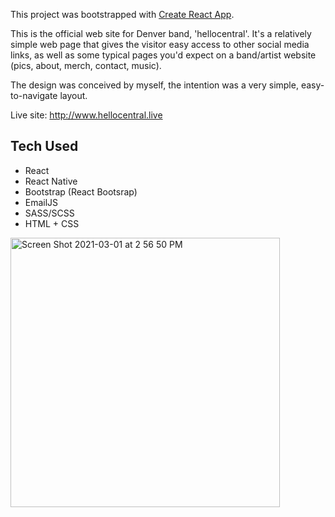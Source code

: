 This project was bootstrapped with [Create React App](https://github.com/facebook/create-react-app).

This is the official web site for Denver band, 'hellocentral'. 
It's a relatively simple web page that gives the visitor easy access to other social media links, as well as some typical pages you'd expect on a band/artist website (pics, about, merch, contact, music).

The design was conceived by myself, the intention was a very simple, easy-to-navigate layout.

Live site: http://www.hellocentral.live

## Tech Used
- React
- React Native
- Bootstrap (React Bootsrap)
- EmailJS
- SASS/SCSS
- HTML + CSS

<img width="431" alt="Screen Shot 2021-03-01 at 2 56 50 PM" src="https://user-images.githubusercontent.com/32964891/109564538-7289ff80-7a9e-11eb-87a7-fecd54076fe8.png">

